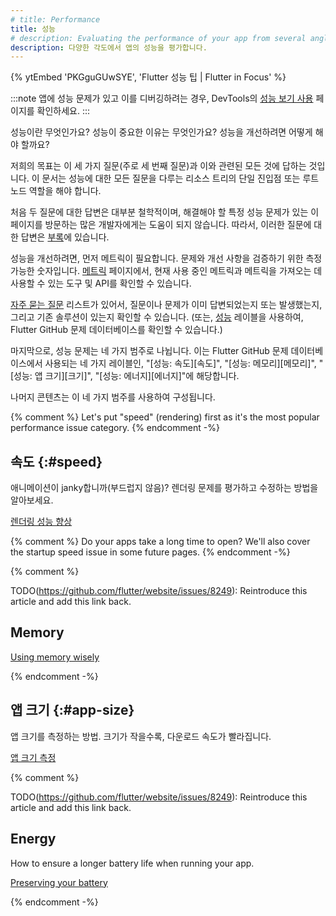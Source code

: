 ```yaml
---
# title: Performance
title: 성능
# description: Evaluating the performance of your app from several angles.
description: 다양한 각도에서 앱의 성능을 평가합니다.
---
```


{% ytEmbed 'PKGguGUwSYE', 'Flutter 성능 팁 | Flutter in Focus' %}

:::note
앱에 성능 문제가 있고 이를 디버깅하려는 경우, 
DevTools의 [성능 보기 사용][Using the Performance view] 페이지를 확인하세요.
:::

[Using the Performance view]: /tools/devtools/performance

성능이란 무엇인가요? 성능이 중요한 이유는 무엇인가요? 성능을 개선하려면 어떻게 해야 할까요?

저희의 목표는 이 세 가지 질문(주로 세 번째 질문)과 이와 관련된 모든 것에 답하는 것입니다. 
이 문서는 성능에 대한 모든 질문을 다루는 리소스 트리의 단일 진입점 또는 루트 노드 역할을 해야 합니다.

처음 두 질문에 대한 답변은 대부분 철학적이며, 
해결해야 할 특정 성능 문제가 있는 이 페이지를 방문하는 많은 개발자에게는 도움이 되지 않습니다. 
따라서, 이러한 질문에 대한 답변은 [부록](/perf/appendix)에 있습니다.

성능을 개선하려면, 먼저 메트릭이 필요합니다. 
문제와 개선 사항을 검증하기 위한 측정 가능한 숫자입니다. 
[메트릭](/perf/metrics) 페이지에서, 
현재 사용 중인 메트릭과 메트릭을 가져오는 데 사용할 수 있는 도구 및 API를 확인할 수 있습니다.

[자주 묻는 질문](/perf/faq) 리스트가 있어서, 
질문이나 문제가 이미 답변되었는지 또는 발생했는지, 그리고 기존 솔루션이 있는지 확인할 수 있습니다. 
(또는, [성능][performance] 레이블을 사용하여, 
Flutter GitHub 문제 데이터베이스를 확인할 수 있습니다.)

마지막으로, 성능 문제는 네 가지 범주로 나뉩니다. 
이는 Flutter GitHub 문제 데이터베이스에서 사용되는 네 가지 레이블인, 
"[성능: 속도][속도]", "[성능: 메모리][메모리]", "[성능: 앱 크기][크기]", "[성능: 에너지][에너지]"에 해당합니다.

나머지 콘텐츠는 이 네 가지 범주를 사용하여 구성됩니다.

{% comment %}
Let's put "speed" (rendering) first as it's the most popular performance issue
category.
{% endcomment -%}

## 속도 {:#speed}

애니메이션이 janky합니까(부드럽지 않음)? 렌더링 문제를 평가하고 수정하는 방법을 알아보세요.

[렌더링 성능 향상](/perf/rendering-performance)

{% comment %}
Do your apps take a long time to open? We'll also cover the startup speed issue
in some future pages.
{% endcomment -%}

{% comment %}

TODO(<https://github.com/flutter/website/issues/8249>): Reintroduce this article and add this link back.

## Memory

[Using memory wisely](/perf/memory)

{% endcomment -%}

## 앱 크기 {:#app-size}

앱 크기를 측정하는 방법. 크기가 작을수록, 다운로드 속도가 빨라집니다.

[앱 크기 측정][Measuring your app's size]

{% comment %}

TODO(<https://github.com/flutter/website/issues/8249>): Reintroduce this article and add this link back.

## Energy

How to ensure a longer battery life when running your app.

[Preserving your battery](/perf/power)

{% endcomment -%}

[Measuring your app's size]: /perf/app-size

[speed]: {{site.repo.flutter}}/issues?q=is%3Aopen+label%3A%22perf%3A+speed%22+sort%3Aupdated-asc+
[energy]: {{site.repo.flutter}}/issues?q=is%3Aopen+label%3A%22perf%3A+energy%22+sort%3Aupdated-asc+
[memory]: {{site.repo.flutter}}/issues?q=is%3Aopen+label%3A%22perf%3A+memory%22+sort%3Aupdated-asc+
[size]: {{site.repo.flutter}}/issues?q=is%3Aopen+label%3A%22perf%3A+app+size%22+sort%3Aupdated-asc+
[performance]: {{site.repo.flutter}}/issues?q=+label%3A%22severe%3A+performance%22
